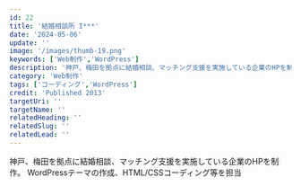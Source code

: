 ```yaml
---
id: 22
title: '結婚相談所 I***'
date: '2024-05-06'
update: ''
image: '/images/thumb-19.png'
keywords: ['Web制作','WordPress']
description: '神戸、梅田を拠点に結婚相談、マッチング支援を実施している企業のHPを制作'
category: 'Web制作'
tags: ['コーディング','WordPress']
credit: 'Published 2013'
targetUri: ''
targetName: ''
relatedHeading: ''
relatedSlug: ''
relatedLead: ''
---
```

神戸、梅田を拠点に結婚相談、マッチング支援を実施している企業のHPを制作。
WordPressテーマの作成、HTML/CSSコーディング等を担当
